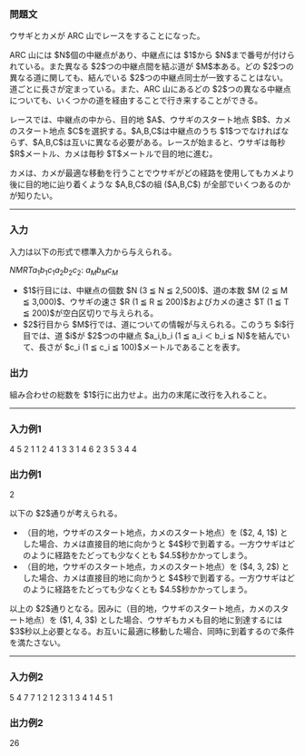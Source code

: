 
<div>

<div>

<div>

<section>

### **問題文**

<p>
ウサギとカメが ARC 山でレースをすることになった。
</p>

<p>
ARC 山には $N$個の中継点があり、中継点には $1$から $N$まで番号が付けられている。また異なる $2$つの中継点間を結ぶ道が $M$本ある。どの $2$つの異なる道に関しても、結んでいる $2$つの中継点同士が一致することはない。道ごとに長さが定まっている。また、ARC 山にあるどの $2$つの異なる中継点についても、いくつかの道を経由することで行き来することができる。
</p>

<p>
レースでは、中継点の中から、目的地 $A$、ウサギのスタート地点 $B$、カメのスタート地点 $C$を選択する。$A,B,C$は中継点のうち $1$つでなければならず、$A,B,C$は互いに異なる必要がある。レースが始まると、ウサギは毎秒 $R$メートル、カメは毎秒 $T$メートルで目的地に進む。
</p>

<p>
カメは、カメが最適な移動を行うことでウサギがどの経路を使用してもカメより後に目的地に辿り着くような $A,B,C$の組 ($A,B,C$) が全部でいくつあるのかが知りたい。
</p>

</section>

</div>

---

<div>

<div>

<section>

### **入力**

<p>
入力は以下の形式で標準入力から与えられる。
</p>

<div>

$N$$M$$R$$T$$a_1$$b_1$$c_1$$a_2$$b_2$$c_2$:
$a_M$$b_M$$c_M$
</div>

<ul>

<li>
$1$行目には、中継点の個数 $N (3 ≦ N ≦ 2,500)$、道の本数 $M (2 ≦ M ≦ 3,000)$、ウサギの速さ $R (1 ≦ R ≦ 200)$およびカメの速さ $T (1 ≦ T ≦ 200)$が空白区切りで与えられる。
</li>

<li>
$2$行目から $M$行では、道についての情報が与えられる。このうち $i$行目では、道 $i$が $2$つの中継点 $a_i,b_i (1 ≦ a_i ＜ b_i ≦ N)$を結んでいて、長さが $c_i (1 ≦ c_i ≦ 100)$メートルであることを表す。
</li>

</ul>

</section>

</div>

<div>

<section>

### **出力**

<p>
組み合わせの総数を $1$行に出力せよ。出力の末尾に改行を入れること。
</p>

</section>

</div>

</div>

---

<div>

<section>

### **入力例1**

<div>

4 5 2 1
1 2 4
1 3 3
1 4 6
2 3 5
3 4 4

</div>

</section>

</div>

<div>

<section>

### **出力例1**

<div>

2

</div>

<p>
以下の $2$通りが考えられる。
</p>

<ul>

<li>
（目的地，ウサギのスタート地点，カメのスタート地点）を ($2, 4, 1$) とした場合、カメは直接目的地に向かうと $4$秒で到着する。一方ウサギはどのように経路をたどっても少なくとも $4.5$秒かかってしまう。
</li>

<li>
（目的地，ウサギのスタート地点，カメのスタート地点）を ($4, 3, 2$) とした場合、カメは直接目的地に向かうと $4$秒で到着する。一方ウサギはどのように経路をたどっても少なくとも $4.5$秒かかってしまう。
</li>

</ul>

<p>
以上の $2$通りとなる。因みに（目的地，ウサギのスタート地点，カメのスタート地点）を ($1, 4, 3$) とした場合、ウサギもカメも目的地に到達するには $3$秒以上必要となる。お互いに最適に移動した場合、同時に到着するので条件を満たさない。
</p>

</section>

</div>

---

<div>

<section>

### **入力例2**

<div>

5 4 7 7
1 2 1
2 3 1
3 4 1
4 5 1

</div>

</section>

</div>

<div>

<section>

### **出力例2**

<div>

26

</div>

</section>

</div>

</div>

</div>
